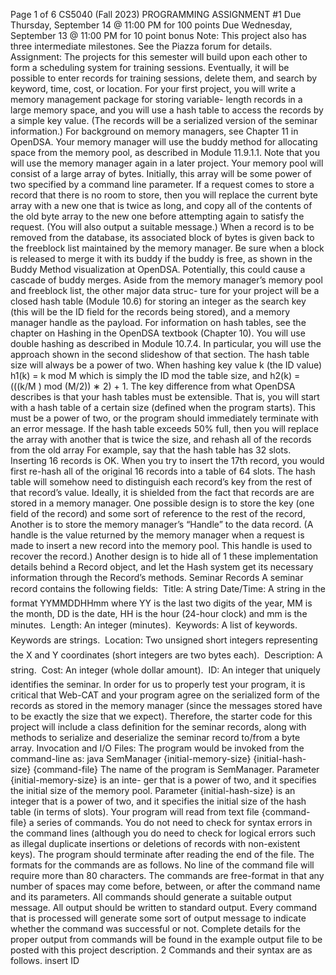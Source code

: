 
Page
1
of 6
CS5040 (Fall 2023)
PROGRAMMING ASSIGNMENT #1
Due Thursday, September 14 @ 11:00 PM for 100 points
Due Wednesday, September 13 @ 11:00 PM for 10 point bonus
Note: This project also has three intermediate milestones. See the Piazza forum for details.
Assignment:
The projects for this semester will build upon each other to form a scheduling system for
training sessions. Eventually, it will be possible to enter records for training sessions, delete them,
and search by keyword, time, cost, or location.
For your first project, you will write a memory management package for storing variable-
length records in a large memory space, and you will use a hash table to access the records
by a simple key value. (The records will be a serialized version of the seminar information.) For
background on memory managers, see Chapter 11 in OpenDSA. Your memory manager will use
the buddy method for allocating space from the memory pool, as described in Module 11.9.1.1.
Note that you will use the memory manager again in a later project.
Your memory pool will consist of a large array of bytes. Initially, this array will be some
power of two specified by a command line parameter. If a request comes to store a record that
there is no room to store, then you will replace the current byte array with a new one that is twice
as long, and copy all of the contents of the old byte array to the new one before attempting again
to satisfy the request. (You will also output a suitable message.) When a record is to be removed
from the database, its associated block of bytes is given back to the freeblock list maintained by
the memory manager. Be sure when a block is released to merge it with its buddy if the buddy
is free, as shown in the Buddy Method visualization at OpenDSA. Potentially, this could cause a
cascade of buddy merges.
Aside from the memory manager’s memory pool and freeblock list, the other major data struc-
ture for your project will be a closed hash table (Module 10.6) for storing an integer as the search
key (this will be the ID field for the records being stored), and a memory manager handle as the
payload. For information on hash tables, see the chapter on Hashing in the OpenDSA textbook
(Chapter 10). You will use double hashing as described in Module 10.7.4. In particular, you will
use the approach shown in the second slideshow of that section. The hash table size will always be
a power of two. When hashing key value k (the ID value) h1(k) = k mod M which is simply the
ID mod the table size, and h2(k) = (((k/M ) mod (M/2)) ∗ 2) + 1. The key difference from what
OpenDSA describes is that your hash tables must be extensible. That is, you will start with a
hash table of a certain size (defined when the program starts). This must be a power of two, or the
program should immediately terminate with an error message. If the hash table exceeds 50% full,
then you will replace the array with another that is twice the size, and rehash all of the records
from the old array For example, say that the hash table has 32 slots. Inserting 16 records is OK.
When you try to insert the 17th record, you would first re-hash all of the original 16 records into
a table of 64 slots.
The hash table will somehow need to distinguish each record’s key from the rest of that record’s
value. Ideally, it is shielded from the fact that records are are stored in a memory manager. One
possible design is to store the key (one field of the record) and some sort of reference to the rest
of the record, Another is to store the memory manager’s “Handle” to the data record. (A handle
is the value returned by the memory manager when a request is made to insert a new record into
the memory pool. This handle is used to recover the record.) Another design is to hide all of
1
these implementation details behind a Record object, and let the Hash system get its necessary
information through the Record’s methods.
Seminar Records
A seminar record contains the following fields:
 Title: A string
 Date/Time: A string in the format YYMMDDHHmm where YY is the last two digits of
the year, MM is the month, DD is the date, HH is the hour (24-hour clock) and mm is the
minutes.
 Length: An integer (minutes).
 Keywords: A list of keywords. Keywords are strings.
 Location: Two unsigned short integers representing the X and Y coordinates (short integers
are two bytes each).
 Description: A string.
 Cost: An integer (whole dollar amount).
 ID: An integer that uniquely identifies the seminar.
In order for us to properly test your program, it is critical that Web-CAT and your program
agree on the serialized form of the records as stored in the memory manager (since the messages
stored have to be exactly the size that we expect). Therefore, the starter code for this project will
include a class definition for the seminar records, along with methods to serialize and deserialize
the seminar record to/from a byte array.
Invocation and I/O Files:
The program would be invoked from the command-line as:
java SemManager {initial-memory-size} {initial-hash-size} {command-file}
The name of the program is SemManager. Parameter {initial-memory-size} is an inte-
ger that is a power of two, and it specifies the initial size of the memory pool. Parameter
{initial-hash-size} is an integer that is a power of two, and it specifies the initial size of
the hash table (in terms of slots). Your program will read from text file {command-file} a series
of commands. You do not need to check for syntax errors in the command lines (although you
do need to check for logical errors such as illegal duplicate insertions or deletions of records with
non-existent keys). The program should terminate after reading the end of the file. The formats
for the commands are as follows. No line of the command file will require more than 80 characters.
The commands are free-format in that any number of spaces may come before, between, or after
the command name and its parameters.
All commands should generate a suitable output message. All output should be written to
standard output. Every command that is processed will generate some sort of output message to
indicate whether the command was successful or not. Complete details for the proper output from
commands will be found in the example output file to be posted with this project description.
2
Commands and their syntax are as follows.
insert ID
<title>
<date/time> <length> <x > <y> <cost>
<keyword list>
<description>
An insert command spans five lines. There will be no blank lines within an insert command.
No line will require more than 80 characters. The ID is an integer The title appears on a single line.
You should trim any leading or trailing whitespace, but preserve any whitespace within the title.
The date/time is a string (with no internal whitespace), x and y are short integers, while length
and cost are integers. There can be multiple keywords on the keyword line (separated by spaces),
but there is only one line of keywords. The description is on a single line. You should trim any
leading or trailing whitespace, but preserve any whitespace within the description. It is an error
to attempt to insert a record whose ID duplicates that of an existing record in the database. Such
inserts should be ignored (with a suitable message printed).
delete {ID}
Remove the record with ID value {ID} if it is in the database.
search {ID}
Print the record with ID value {ID} if it is in the database.
print hashtable
print blocks
Depending on the parameter value, you will print out either a complete listing of the contents
of the hash table, or else you will list the free blocks in the memory pool. For printing the hash
table, simply move sequentially through it retrieving the records and printing their ID in the order
encountered (along with the slot number where it appears in the hash table). Then print the total
number of records that are stored. If the parameter is blocks, then print a listing of the freeblocks.
The format is shown in the sample output file.
Design Considerations:
Your main design concern for this project will be how to construct the interface for the memory
manager class. While you are not required to do it exactly this way, we recommend that your
memory manager class include something equivalent to the following methods.
// Constructor. poolsize defines the size of the memory pool in bytes
MemManager(int poolsize);
// Insert a record and return its position handle.
// space contains the record to be inserted, of length size.
Handle insert(byte[] space, int size);
// Return the length of the record associated with theHandle
int length(Handle theHandle);
3
// Free a block at the position specified by theHandle.
// Merge adjacent free blocks.
void remove(Handle theHandle);
// Return the record with handle posHandle, up to size bytes, by
// copying it into space.
// Return the number of bytes actually copied into space.
int get(byte[] space, Handle theHandle, int size);
// Dump a printout of the freeblock list
void dump();
Another design consideration is how to deal with the fact that the records are variable length.
That is, each record stores strings, and so different records need different amounts of space. One
option is to encode the length of the record in that record’s handle. An alternative is to store the
record’s length in the memory pool along with the record. Both implementations have advantages
and disadvantages. We will adopt the first approach. Therefore, the handle class will need to
store both the start position of the record in the memory pool, and the length of the record.
The trickiest design aspect is likely to be the relationship between the hash table and the
memory manager. A simple approach is to make the memory manager belong to the hash table.
But this is not a good idea for the futue since it makes the hash table implementation unnecessarily
ideosyncratic to this project. Future projects are unlikely to pair the hash table and memory
manager together. So it is better to find a way to let the class that processes the command deal
directly with the memory manager and hide this from the hash table.
There should be good separation between the main SemManager, your command processing
code, and your code that does inserts/deletes/searches in the database. In particular, SemManager
should not be reading commands from the command file, and the class reads the commands should
not even know about the hash table or memory manager.
Programming Standards:
You must conform to good programming/documentation standards. Web-CAT will provide
feedback on its evaluation of your coding style, and be used for style grading. Beyond meeting
Web-CAT’s checkstyle requirements, here are some additional requirements regarding programming
standards.
 You should include a comment explaining the purpose of every variable or named constant
you use in your program.
 You should use meaningful identifier names that suggest the meaning or purpose of the
constant, variable, function, etc. Use a consistent convention for how identifier names appear,
such as “camel casing”.
 Always use named constants or enumerated types instead of literal constants in the code.
 Source files should be under 600 lines.
 There should be a single class in each source file. You can make an exception for small inner
classes (less than 100 lines including comments) if the total file length is less than 600 lines.
4
We can’t help you with your code unless we can understand it. Therefore, you should no bring
your code to the GTAs or the instructors for debugging help unless it is properly documented and
exhibits good programming style. Be sure to begin your internal documentation right from the
start.
You may only use code you have written, either specifically for this project or for earlier pro-
grams, or code provided by the instructor. Note that the OpenDSA code is not designed for the
specific purpose of this assignment, and is therefore likely to require modification. It may, however,
provide a useful starting point.
Java Data Structures Classes:
You are not permitted to use Java classes that implement complex data structures. This includes
ArrayList, HashMap, Vector, or any other classes that implement lists, hash tables, or extensible
arrays. (You may of course use the standard array operators.) You may use typical classes for string
processing, byte array manipulation, parsing, etc. Exception: You may use ArrayList within your
parser to help simplify processing of the keywords list. No Arraylist should be used by the hash
table or memory manager classes.
If in doubt about which classes are permitted and which are not, you should ask. There will be
penalties for using classes that are considered off limits.
Deliverables:
You will implement your project using Eclipse, and you will submit your project using the
Eclipse plugin to Web-CAT. Links to the Web-CAT client are posted at the class website. If you
make multiple submissions, only your last submission will be evaluated unless you arrange otherwise
with the GTA. There is no limit to the number of submissions that you may make.
You are required to submit your own test cases with your program, and part of your grade will
be determined by how well your test cases test your program, as defined by Web-CAT’s evaluation
of code coverage. Of course, your program must pass your own test cases. Part of your grade will
also be determined by test cases that are provided by the graders. Web-CAT will report to you
which test files have passed correctly, and which have not. Note that you will not be given a copy
of these test files, only a brief description of what each accomplished in order to guide your own
testing process in case you did not pass one of our tests.
When structuring the source files of your project, use a flat directory structure; that is, your
source files will all be contained in the project “src” directory. Any subdirectories in the project
will be ignored.
You are permitted to work with a partner on this project. While the partner need not be the
same as who you worked with on any other projects this semester, you may only work with a single
partner during the course of one project unless you get special permission from the course instructor.
When you work with a partner, then only one member of the pair will make a submission. Be
sure both names are included in the documentation. Whatever is the final submission from either
of the pair members is what we will grade unless you arrange otherwise with the GTA.
Pledge:
Your project submission must include a statement, pledging your conformance to the Honor
Code requirements for this course. Specifically, you must include the following pledge statement
near the beginning of the file containing the function main() in your program. The text of the
pledge will also be posted online.
5
// On my honor:
//
// - I have not used source code obtained from another current or
// former student, or any other unauthorized source, either
// modified or unmodified.
//
// - All source code and documentation used in my program is
// either my original work, or was derived by me from the
// source code published in the textbook for this course.
//
// - I have not discussed coding details about this project with
// anyone other than my partner (in the case of a joint
// submission), instructor, ACM/UPE tutors or the TAs assigned
// to this course. I understand that I may discuss the concepts
// of this program with other students, and that another student
// may help me debug my program so long as neither of us writes
// anything during the discussion or modifies any computer file
// during the discussion. I have violated neither the spirit nor
// letter of this restriction.
Programs that do not contain this pledge will not be graded.
6
